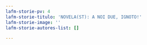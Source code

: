 ```yaml
---
lafm-storie-pv: 4
lafm-storie-titulo: 'NOVELA(ST): A NOI DUE, IGNOTO!'
lafm-storie-image: ''
lafm-storie-autores-list: []

---
```

